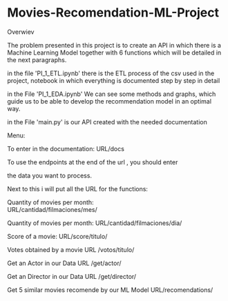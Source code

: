 # Movies-Recomendation-ML-Project

Overwiev

The problem presented in this project is to create an API in which there is a Machine Learning Model together with 6 functions which will be detailed in the next paragraphs.

in the file 'PI_1_ETL.ipynb'
there is the ETL process of the csv used in the project, notebook in which everything is documented step by step in detail

in the File
'PI_1_EDA.ipynb'
We can see some methods and graphs, which guide us to be able to develop the recommendation model in an optimal way.

in the File
'main.py' is our API created with the needed documentation


Menu:

To enter in the documentation: URL/docs

To use the endpoints at the end of the url , you should enter

the data you want to process.


Next to this i will put all the URL for the functions:



Quantity of movies per month:  
URL/cantidad/filmaciones/mes/

Quantity of movies per month:
URL/cantidad/filmaciones/dia/

Score of a movie:
URL/score/titulo/

Votes obtained by a movie
URL /votos/titulo/

Get an Actor in our Data
URL /get/actor/

Get an Director in our Data
URL /get/director/

Get 5 similar movies recomende by our ML Model
URL/recomendations/

